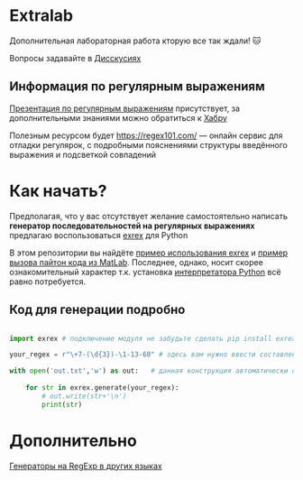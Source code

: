 # Extralab
Дополнительная лабораторная работа кторую все так ждали! :cat:

Вопросы задавайте в [Дисскусиях](https://github.com/DumbDummyDuck/Extralab/discussions)

## Информация по регулярным выражениям
[Презентация по регулярным выражениям]() присутствует, за дополнительными знаниями можно обратиться к [Хабру](https://habr.com/ru/post/545150/)

Полезным ресурсом будет https://regex101.com/ — онлайн сервис для отладки регулярок, с подробными пояснениями структуры введённого выражения и подсветкой совпадений

# Как начать? 
Предполагая, что у вас отсутствует желание самостоятельно написать **генератор последовательностей на регулярных выражениях** предлагаю воспользоваться [exrex](https://github.com/asciimoo/exrex) для Python 

В этом репозитории вы найдёте [пример использования exrex](../master/test_reggeneration.py) и [пример вызова пайтон кода из MatLab](../master/pytesttest.m).
Последнее, однако, носит скорее ознакомительный характер т.к. установка [интерпретатора Python](https://docs.python.org/3/using/windows.html#) всё равно потребуется.

## Код для генерации подробно
```python

import exrex # подключение модуля не забудьте сделать pip install exrex прежде

your_regex = r"\+7-(\d{3})-\1-13-60" # здесь вам нужно ввести составленное вами выражение

with open('out.txt','w') as out:   # данная конструкция автоматически освобождает ресурс после выполнения всех вложенных инструкций
    
    for str in exrex.generate(your_regex): 
        # out.write(str+'\n')
        print(str)

```

# Дополнительно
[Генераторы на RegExp в других языках](https://stackoverflow.com/questions/274011/random-text-generator-based-on-regex)
